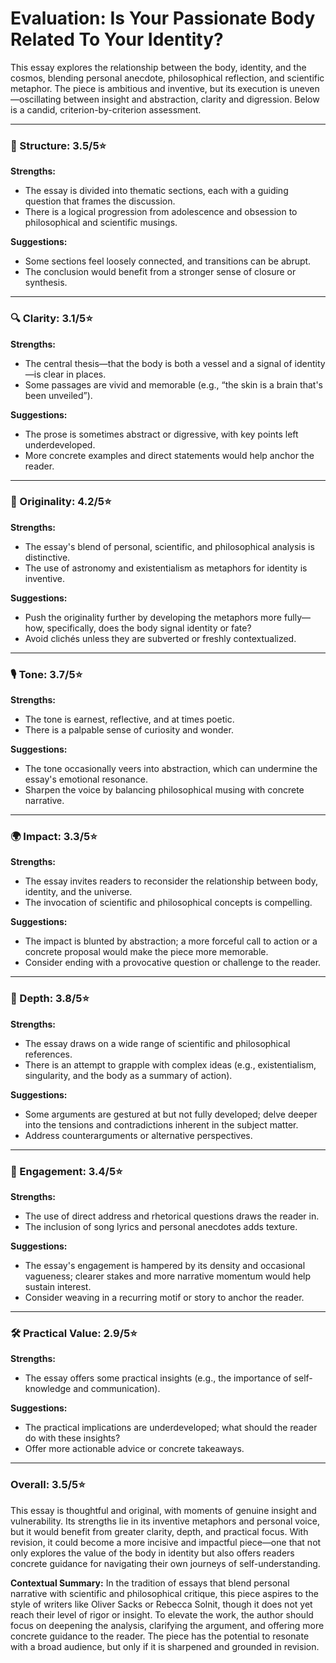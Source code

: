 # Evaluation: Is Your Passionate Body Related To Your Identity?

This essay explores the relationship between the body, identity, and the cosmos, blending personal anecdote, philosophical reflection, and scientific metaphor. The piece is ambitious and inventive, but its execution is uneven—oscillating between insight and abstraction, clarity and digression. Below is a candid, criterion-by-criterion assessment.

---

### 📐 Structure: 3.5/5⭐
**Strengths:**
- The essay is divided into thematic sections, each with a guiding question that frames the discussion.
- There is a logical progression from adolescence and obsession to philosophical and scientific musings.

**Suggestions:**
- Some sections feel loosely connected, and transitions can be abrupt.
- The conclusion would benefit from a stronger sense of closure or synthesis.

---

### 🔍 Clarity: 3.1/5⭐
**Strengths:**
- The central thesis—that the body is both a vessel and a signal of identity—is clear in places.
- Some passages are vivid and memorable (e.g., “the skin is a brain that's been unveiled”).

**Suggestions:**
- The prose is sometimes abstract or digressive, with key points left underdeveloped.
- More concrete examples and direct statements would help anchor the reader.

---

### 🧠 Originality: 4.2/5⭐
**Strengths:**
- The essay's blend of personal, scientific, and philosophical analysis is distinctive.
- The use of astronomy and existentialism as metaphors for identity is inventive.

**Suggestions:**
- Push the originality further by developing the metaphors more fully—how, specifically, does the body signal identity or fate?
- Avoid clichés unless they are subverted or freshly contextualized.

---

### 🎙️ Tone: 3.7/5⭐
**Strengths:**
- The tone is earnest, reflective, and at times poetic.
- There is a palpable sense of curiosity and wonder.

**Suggestions:**
- The tone occasionally veers into abstraction, which can undermine the essay's emotional resonance.
- Sharpen the voice by balancing philosophical musing with concrete narrative.

---

### 🌍 Impact: 3.3/5⭐
**Strengths:**
- The essay invites readers to reconsider the relationship between body, identity, and the universe.
- The invocation of scientific and philosophical concepts is compelling.

**Suggestions:**
- The impact is blunted by abstraction; a more forceful call to action or a concrete proposal would make the piece more memorable.
- Consider ending with a provocative question or challenge to the reader.

---

### 🧩 Depth: 3.8/5⭐
**Strengths:**
- The essay draws on a wide range of scientific and philosophical references.
- There is an attempt to grapple with complex ideas (e.g., existentialism, singularity, and the body as a summary of action).

**Suggestions:**
- Some arguments are gestured at but not fully developed; delve deeper into the tensions and contradictions inherent in the subject matter.
- Address counterarguments or alternative perspectives.

---

### 🔗 Engagement: 3.4/5⭐
**Strengths:**
- The use of direct address and rhetorical questions draws the reader in.
- The inclusion of song lyrics and personal anecdotes adds texture.

**Suggestions:**
- The essay's engagement is hampered by its density and occasional vagueness; clearer stakes and more narrative momentum would help sustain interest.
- Consider weaving in a recurring motif or story to anchor the reader.

---

### 🛠️ Practical Value: 2.9/5⭐
**Strengths:**
- The essay offers some practical insights (e.g., the importance of self-knowledge and communication).

**Suggestions:**
- The practical implications are underdeveloped; what should the reader do with these insights?
- Offer more actionable advice or concrete takeaways.

---

### **Overall: 3.5/5⭐**

This essay is thoughtful and original, with moments of genuine insight and vulnerability. Its strengths lie in its inventive metaphors and personal voice, but it would benefit from greater clarity, depth, and practical focus. With revision, it could become a more incisive and impactful piece—one that not only explores the value of the body in identity but also offers readers concrete guidance for navigating their own journeys of self-understanding.

**Contextual Summary:**
In the tradition of essays that blend personal narrative with scientific and philosophical critique, this piece aspires to the style of writers like Oliver Sacks or Rebecca Solnit, though it does not yet reach their level of rigor or insight. To elevate the work, the author should focus on deepening the analysis, clarifying the argument, and offering more concrete guidance to the reader. The piece has the potential to resonate with a broad audience, but only if it is sharpened and grounded in revision. 